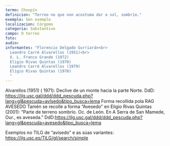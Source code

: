 ```yaml
---
termo: Choupín
definicion: "Terreo no que non acostuma dar o sol, sombrío."
exemplo: Sen exemplo
localizacion: Córgomo
categoria: Substantivo
campo: O terreo
foto:
audio:
informantes: "Florencio Delgado Gurriarán<br>
  Leandro Carré Alvarellos (1951)<br>
  X. L. Franco Grande (1972)
  Eligio Rivas Quintas (1978)
  Leandro Carré Alvarellos (1979)
  Eligio Rivas Quintas (1978)
  "
---
```


Alvarellos (1951) ( 1971): Declive de un monte hacia la parte Norte.
DdD: https://ilg.usc.gal/ddd/ddd_pescuda.php?lang=gl&pescuda=avIsedo&tipo_busca=lema
Forma recollida pola RAG AVESEDO
Tamén se recolle a forma “Avesedo” en Eligio Rivas Quintas (2001): “Parte de terreno sombrío. Oc. de León. En A Serra de San Mamede, Our., es aveseda.”
DdD:https://ilg.usc.gal/ddd/ddd_pescuda.php?lang=gl&pescuda=avesedo&tipo_busca=lema

Exemplos no TILG de “avisedo” e as súas variantes: https://ilg.usc.es/TILG/gl/search/simple
